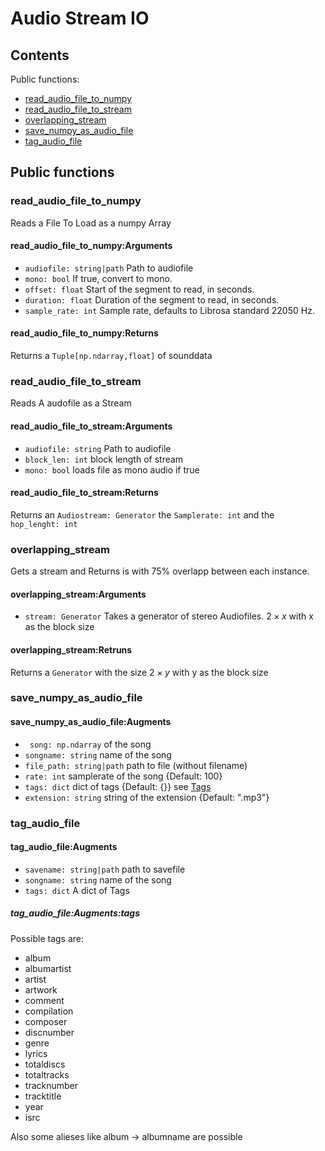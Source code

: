 # Audio Stream IO

## Contents

Public functions:

- [read\_audio\_file\_to\_numpy](#read_audio_file_to_numpy)
- [read\_audio\_file\_to\_stream](#read_audio_file_to_stream)
- [overlapping\_stream](#overlapping_stream)
- [save\_numpy\_as\_audio\_file](#save_numpy_as_audio_file)
- [tag\_audio\_file](#tag_audio_file)

## Public functions

### read_audio_file_to_numpy

Reads a File To Load as a numpy Array

#### read_audio_file_to_numpy:Arguments

- `` audiofile: string|path `` Path to audiofile
- `` mono: bool `` If true, convert to mono.
- `` offset: float `` Start of the segment to read, in seconds.
- `` duration: float `` Duration of the segment to read, in seconds.
- `` sample_rate: int `` Sample rate, defaults to Librosa standard 22050 Hz.

#### read_audio_file_to_numpy:Returns

Returns a ``Tuple[np.ndarray,float]`` of sounddata

### read_audio_file_to_stream

Reads A audofile as a Stream

#### read_audio_file_to_stream:Arguments

- `` audiofile: string `` Path to audiofile
- `` block_len: int `` block length of stream
- `` mono: bool `` loads file as mono audio if true

#### read_audio_file_to_stream:Returns

Returns an `` Audiostream: Generator `` the `` Samplerate: int `` and the `` hop_lenght: int ``

### overlapping_stream

Gets a stream and Returns is with 75% overlapp between each instance.

#### overlapping_stream:Arguments

- `` stream: Generator `` Takes a generator of stereo Audiofiles. $2\times x$ with x as the block size

#### overlapping_stream:Retruns

Returns a `` Generator `` with the size $2\times y$ with y as the block size

### save_numpy_as_audio_file

#### save_numpy_as_audio_file:Augments

- `` song: np.ndarray`` of the song
- `` songname: string `` name of the song
- `` file_path: string|path `` path to file (without filename)
- `` rate: int `` samplerate of the song {Default: 100}
- `` tags: dict `` dict of tags {Default: {}} see [Tags](#tag_audio_file)
- `` extension: string `` string of the extension {Default: ".mp3"}

### tag_audio_file

#### tag_audio_file:Augments

- `` savename: string|path `` path to savefile
- `` songname: string `` name of the song
- `` tags: dict `` A dict of Tags

##### tag_audio_file:Augments:tags

Possible tags are:

- album
- albumartist
- artist
- artwork
- comment
- compilation
- composer
- discnumber
- genre
- lyrics
- totaldiscs
- totaltracks
- tracknumber
- tracktitle
- year
- isrc

Also some alieses like album -> albumname are possible
